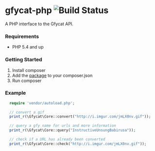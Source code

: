 gfycat-php ![Build Status](https://travis-ci.org/nehalvpatel/gfycat-php.svg)
==========

A PHP interface to the Gfycat API.

### Requirements
- PHP 5.4 and up

### Getting Started
1. Install composer
2. Add the [package](https://packagist.org/packages/nehalvpatel/synapse) to your composer.json
3. Run composer

### Example
```php
  require 'vendor/autoload.php';
  
  // convert a gif
  print_r(\Gfycat\Core::convert("http://i.imgur.com/jmLX0nv.gif"));
  
  // query a gfy name for urls and more information
  print_r(\Gfycat\Core::query("InstructiveUnsungBabirusa"));
  
  // check if a URL has already been converted
  print_r(\Gfycat\Core::check("http://i.imgur.com/jmLX0nv.gif"));
```
